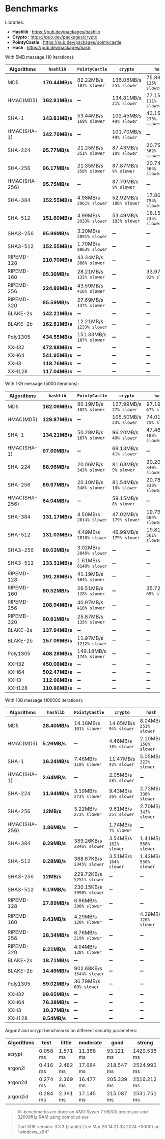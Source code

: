 # Benchmarks

Libraries:

- **Hashlib** : https://pub.dev/packages/hashlib
- **Crypto** : https://pub.dev/packages/crypto
- **PointyCastle** : https://pub.dev/packages/pointycastle
- **Hash** : https://pub.dev/packages/hash

With 5MB message (10 iterations):

| Algorithms    | `hashlib`      | `PointyCastle`                | `crypto`                     | `hash`                       |
| ------------- | -------------- | ----------------------------- | ---------------------------- | ---------------------------- |
| MD5           | **170.44MB/s** | 82.22MB/s <br> `107% slower`  | 136.08MB/s <br> `25% slower` | 75.89MB/s <br> `125% slower` |
| HMAC(MD5)     | **162.81MB/s** | ➖                            | 134.81MB/s <br> `21% slower` | 77.15MB/s <br> `111% slower` |
| SHA-1         | **143.81MB/s** | 53.44MB/s <br> `169% slower`  | 102.45MB/s <br> `40% slower` | 43.15MB/s <br> `233% slower` |
| HMAC(SHA-1)   | **142.79MB/s** | ➖                            | 101.70MB/s <br> `40% slower` | ➖                           |
| SHA-224       | **95.77MB/s**  | 21.25MB/s <br> `351% slower`  | 87.43MB/s <br> `10% slower`  | 20.75MB/s <br> `362% slower` |
| SHA-256       | **96.17MB/s**  | 21.35MB/s <br> `350% slower`  | 87.87MB/s <br> `9% slower`   | 20.74MB/s <br> `364% slower` |
| HMAC(SHA-256) | **95.75MB/s**  | ➖                            | 87.79MB/s <br> `9% slower`   | ➖                           |
| SHA-384       | **152.55MB/s** | 4.98MB/s <br> `2961% slower`  | 52.92MB/s <br> `188% slower` | 17.86MB/s <br> `754% slower` |
| SHA-512       | **151.60MB/s** | 4.99MB/s <br> `2933% slower`  | 53.49MB/s <br> `183% slower` | 18.15MB/s <br> `735% slower` |
| SHA3-256      | **95.96MB/s**  | 3.20MB/s <br> `2891% slower`  | ➖                           | ➖                           |
| SHA3-512      | **152.55MB/s** | 1.70MB/s <br> `8863% slower`  | ➖                           | ➖                           |
| RIPEMD-128    | **210.70MB/s** | 43.34MB/s <br> `386% slower`  | ➖                           | ➖                           |
| RIPEMD-160    | **65.36MB/s**  | 28.21MB/s <br> `132% slower`  | ➖                           | 33.97MB/s <br> `92% slower`  |
| RIPEMD-256    | **224.89MB/s** | 43.59MB/s <br> `416% slower`  | ➖                           | ➖                           |
| RIPEMD-320    | **65.59MB/s**  | 27.69MB/s <br> `137% slower`  | ➖                           | ➖                           |
| BLAKE-2s      | **142.21MB/s** | ➖                            | ➖                           | ➖                           |
| BLAKE-2b      | **162.81MB/s** | 12.21MB/s <br> `1233% slower` | ➖                           | ➖                           |
| Poly1305      | **434.55MB/s** | 151.33MB/s <br> `187% slower` | ➖                           | ➖                           |
| XXH32         | **472.88MB/s** | ➖                            | ➖                           | ➖                           |
| XXH64         | **541.95MB/s** | ➖                            | ➖                           | ➖                           |
| XXH3          | **118.76MB/s** | ➖                            | ➖                           | ➖                           |
| XXH128        | **117.04MB/s** | ➖                            | ➖                           | ➖                           |

With 1KB message (5000 iterations):

| Algorithms    | `hashlib`      | `PointyCastle`                | `crypto`                     | `hash`                       |
| ------------- | -------------- | ----------------------------- | ---------------------------- | ---------------------------- |
| MD5           | **162.06MB/s** | 80.19MB/s <br> `102% slower`  | 127.99MB/s <br> `27% slower` | 97.19MB/s <br> `67% slower`  |
| HMAC(MD5)     | **129.87MB/s** | ➖                            | 105.50MB/s <br> `23% slower` | 74.01MB/s <br> `75% slower`  |
| SHA-1         | **134.21MB/s** | 50.28MB/s <br> `167% slower`  | 96.20MB/s <br> `40% slower`  | 47.46MB/s <br> `183% slower` |
| HMAC(SHA-1)   | **97.60MB/s**  | ➖                            | 69.13MB/s <br> `41% slower`  | ➖                           |
| SHA-224       | **88.96MB/s**  | 20.06MB/s <br> `343% slower`  | 81.63MB/s <br> `9% slower`   | 20.20MB/s <br> `340% slower` |
| SHA-256       | **89.97MB/s**  | 20.10MB/s <br> `348% slower`  | 81.54MB/s <br> `10% slower`  | 20.78MB/s <br> `333% slower` |
| HMAC(SHA-256) | **64.04MB/s**  | ➖                            | 59.15MB/s <br> `8% slower`   | ➖                           |
| SHA-384       | **131.17MB/s** | 4.50MB/s <br> `2814% slower`  | 47.02MB/s <br> `179% slower` | 19.76MB/s <br> `564% slower` |
| SHA-512       | **131.03MB/s** | 4.49MB/s <br> `2816% slower`  | 46.99MB/s <br> `179% slower` | 19.81MB/s <br> `561% slower` |
| SHA3-256      | **89.03MB/s**  | 3.02MB/s <br> `2846% slower`  | ➖                           | ➖                           |
| SHA3-512      | **133.31MB/s** | 1.61MB/s <br> `8148% slower`  | ➖                           | ➖                           |
| RIPEMD-128    | **191.28MB/s** | 41.19MB/s <br> `364% slower`  | ➖                           | ➖                           |
| RIPEMD-160    | **60.52MB/s**  | 26.51MB/s <br> `128% slower`  | ➖                           | 35.72MB/s <br> `69% slower`  |
| RIPEMD-256    | **208.94MB/s** | 40.97MB/s <br> `410% slower`  | ➖                           | ➖                           |
| RIPEMD-320    | **60.81MB/s**  | 25.87MB/s <br> `135% slower`  | ➖                           | ➖                           |
| BLAKE-2s      | **137.94MB/s** | ➖                            | ➖                           | ➖                           |
| BLAKE-2b      | **157.06MB/s** | 11.97MB/s <br> `1212% slower` | ➖                           | ➖                           |
| Poly1305      | **408.28MB/s** | 149.18MB/s <br> `174% slower` | ➖                           | ➖                           |
| XXH32         | **450.08MB/s** | ➖                            | ➖                           | ➖                           |
| XXH64         | **502.47MB/s** | ➖                            | ➖                           | ➖                           |
| XXH3          | **112.06MB/s** | ➖                            | ➖                           | ➖                           |
| XXH128        | **110.86MB/s** | ➖                            | ➖                           | ➖                           |

With 10B message (100000 iterations):

| Algorithms    | `hashlib`     | `PointyCastle`                 | `crypto`                    | `hash`                      |
| ------------- | ------------- | ------------------------------ | --------------------------- | --------------------------- |
| MD5           | **28.40MB/s** | 14.16MB/s <br> `101% slower`   | 14.65MB/s <br> `94% slower` | 8.04MB/s <br> `253% slower` |
| HMAC(MD5)     | **5.26MB/s**  | ➖                             | 4.46MB/s <br> `18% slower`  | 2.10MB/s <br> `150% slower` |
| SHA-1         | **16.24MB/s** | 7.46MB/s <br> `118% slower`    | 11.47MB/s <br> `42% slower` | 5.05MB/s <br> `222% slower` |
| HMAC(SHA-1)   | **2.64MB/s**  | ➖                             | 2.05MB/s <br> `28% slower`  | ➖                          |
| SHA-224       | **11.94MB/s** | 3.19MB/s <br> `273% slower`    | 9.43MB/s <br> `26% slower`  | 2.72MB/s <br> `338% slower` |
| SHA-256       | **12MB/s**    | 3.22MB/s <br> `273% slower`    | 9.61MB/s <br> `25% slower`  | 2.70MB/s <br> `343% slower` |
| HMAC(SHA-256) | **1.86MB/s**  | ➖                             | 1.74MB/s <br> `7% slower`   | ➖                          |
| SHA-384       | **9.29MB/s**  | 389.26KB/s <br> `2346% slower` | 3.54MB/s <br> `162% slower` | 1.41MB/s <br> `558% slower` |
| SHA-512       | **9.28MB/s**  | 388.67KB/s <br> `2345% slower` | 3.51MB/s <br> `164% slower` | 1.42MB/s <br> `550% slower` |
| SHA3-256      | **12MB/s**    | 229.72KB/s <br> `5251% slower` | ➖                          | ➖                          |
| SHA3-512      | **9.19MB/s**  | 230.15KB/s <br> `3990% slower` | ➖                          | ➖                          |
| RIPEMD-128    | **27.89MB/s** | 6.96MB/s <br> `300% slower`    | ➖                          | ➖                          |
| RIPEMD-160    | **9.43MB/s**  | 4.29MB/s <br> `120% slower`    | ➖                          | 4.29MB/s <br> `120% slower` |
| RIPEMD-256    | **28.34MB/s** | 6.76MB/s <br> `319% slower`    | ➖                          | ➖                          |
| RIPEMD-320    | **9.21MB/s**  | 4.04MB/s <br> `128% slower`    | ➖                          | ➖                          |
| BLAKE-2s      | **18.71MB/s** | ➖                             | ➖                          | ➖                          |
| BLAKE-2b      | **14.49MB/s** | 902.68KB/s <br> `1544% slower` | ➖                          | ➖                          |
| Poly1305      | **59.02MB/s** | 36.79MB/s <br> `60% slower`    | ➖                          | ➖                          |
| XXH32         | **99.65MB/s** | ➖                             | ➖                          | ➖                          |
| XXH64         | **76.38MB/s** | ➖                             | ➖                          | ➖                          |
| XXH3          | **10.37MB/s** | ➖                             | ➖                          | ➖                          |
| XXH128        | **9.54MB/s**  | ➖                             | ➖                          | ➖                          |

Argon2 and scrypt benchmarks on different security parameters:

| Algorithms | test     | little   | moderate  | good       | strong      |
| ---------- | -------- | -------- | --------- | ---------- | ----------- |
| scrypt     | 0.058 ms | 1.571 ms | 11.388 ms | 93.121 ms  | 1429.536 ms |
| argon2i    | 0.416 ms | 2.482 ms | 17.684 ms | 218.547 ms | 2524.993 ms |
| argon2d    | 0.274 ms | 2.369 ms | 16.477 ms | 205.339 ms | 2516.212 ms |
| argon2id   | 0.284 ms | 2.391 ms | 17.145 ms | 215.087 ms | 2531.751 ms |

> All benchmarks are done on _AMD Ryzen 7 5800X_ processor and _3200MHz_ RAM using compiled _exe_
>
> Dart SDK version: 3.3.3 (stable) (Tue Mar 26 14:21:33 2024 +0000) on "windows_x64"
